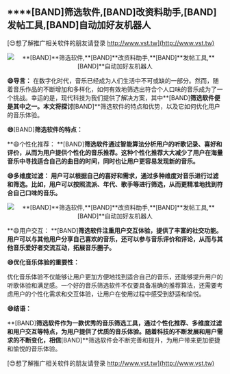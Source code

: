 ## ****[BAND]**筛选软件,**[BAND]**改资料助手,**[BAND]**发帖工具,**[BAND]**自动加好友机器人**

[😍想了解推广相关软件的朋友请登录 http://www.vst.tw](http://www.vst.tw)

 <center><img src="https://vst.tw/MP4/tuiguang/png/3.png" alt="**[BAND]**筛选软件,**[BAND]**改资料助手,**[BAND]**发帖工具,**[BAND]**自动加好友机器人"></center>

**😄导言：**
在数字化时代，音乐已经成为人们生活中不可或缺的一部分。然而，随着音乐作品的不断增加和多样化，如何有效地筛选出符合个人口味的音乐成为了一个挑战。幸运的是，现代科技为我们提供了解决方案，其中**[BAND]**筛选软件便是其中之一。本文将探讨**[BAND]**筛选软件的特点和优势，以及它如何优化用户的音乐体验。

**😄**[BAND]**筛选软件的特点：**

**😄个性化推荐： **[BAND]**筛选软件通过智能算法分析用户的听歌记录、喜好和评价，从而为用户提供个性化的音乐推荐。这种个性化推荐大大减少了用户在海量音乐中寻找适合自己的曲目的时间，同时也让用户更容易发现新的音乐。**

**😄多维度过滤： 用户可以根据自己的喜好和需求，通过多种维度对音乐进行过滤和筛选。比如，用户可以按照流派、年代、歌手等进行筛选，从而更精准地找到符合自己口味的音乐。**

 <center><img src="https://vst.tw/MP4/tuiguang/png/4.png" alt="**[BAND]**筛选软件,**[BAND]**改资料助手,**[BAND]**发帖工具,**[BAND]**自动加好友机器人"></center>

**😄用户交互： **[BAND]**筛选软件注重用户交互体验，提供了丰富的社交功能。用户可以与其他用户分享自己喜欢的音乐，还可以参与音乐评价和评论，从而与其他音乐爱好者交流互动，拓展音乐圈子。**

**😄优化音乐体验的重要性：**

优化音乐体验不仅能够让用户更加方便地找到适合自己的音乐，还能够提升用户的听歌体验和满足感。一个好的音乐筛选软件不仅要具备准确的推荐算法，还需要考虑用户的个性化需求和交互体验，让用户在使用过程中感受到舒适和愉悦。

**😄结语：**

**[BAND]**筛选软件作为一款优秀的音乐筛选工具，通过个性化推荐、多维度过滤和用户交互等特点，为用户提供了优质的音乐体验。随着科技的不断发展和用户需求的不断变化，相信**[BAND]**筛选软件会不断完善和提升，为用户带来更加便捷和愉悦的音乐体验。

[😍想了解推广相关软件的朋友请登录 http://www.vst.tw](http://www.vst.tw)



